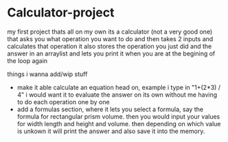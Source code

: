 # Calculator-project
my first project thats all on my own
its a calculator (not a very good one) that asks you what operation you want to do and then takes 2 inputs and calculates that operation
it also stores the operation you just did and the answer in an arraylist and lets you print it when you are at the begining of the loop again

things i wanna add/wip stuff
- make it able calculate an equation head on, example i type in "1+(2*3) / 4" i would want it to evaluate the answer on its own without me having to do each operation one by one
- add a formulas section, where it lets you select a formula, say the formula for rectangular prism volume. then you would input your values for width length and height and volume.
then depending on which value is unkown it will print the answer and also save it into the memory.
